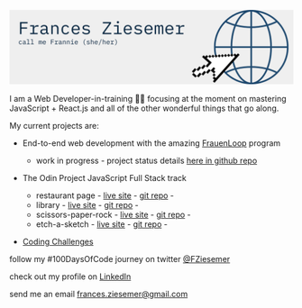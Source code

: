 ![](Frannie-Z.png)
<!--![](Frances-Ziesemer.png)
<!--
**frannieziesemer/frannieziesemer** is a ✨ _special_ ✨ repository because its `README.md` (this file) appears on your GitHub profile.-->

I am a Web Developer-in-training 🏋‍♂️️ focusing at the moment on mastering JavaScript + React.js and all of the other wonderful things that go along. 


My current projects are:
- End-to-end web development with the amazing [FrauenLoop](https://www.frauenloop.org/) program
  - work in progress - project status details [here in github repo](https://github.com/frannieziesemer/activ-mates-app)
  
- The Odin Project JavaScript Full Stack track
  - restaurant page   - [live site](https://frannieziesemer.github.io/restaurant-page/) - [git repo](https://github.com/frannieziesemer/restaurant-page) -
  - library   - [live site](https://frannieziesemer.github.io/library/) - [git repo](https://github.com/frannieziesemer/library) -
  - scissors-paper-rock   - [live site](https://frannieziesemer.github.io/rock-paper-scissors/) - [git repo](https://github.com/frannieziesemer/rock-paper-scissors) -
  - etch-a-sketch   - [live site](https://frannieziesemer.github.io/etch-a-sketch/) - [git repo](https://github.com/frannieziesemer/etch-a-sketch) -


- [Coding Challenges](https://github.com/frannieziesemer/coding-challenges)





follow my #100DaysOfCode journey on twitter [@FZiesemer](https://twitter.com/FZiesemer)

check out my profile on [LinkedIn](https://www.linkedin.com/in/frannie-ziesemer/)

send me an email frances.ziesemer@gmail.com


<!--- 🔭 I’m currently working on ...
- 🌱 I’m currently learning ...
- 👯 I’m looking to collaborate on ...
- 🤔 I’m looking for help with ...
- 💬 Ask me about ...
- 📫 How to reach me: ...
- 😄 Pronouns: ...
- ⚡ Fun fact: ...
-->
